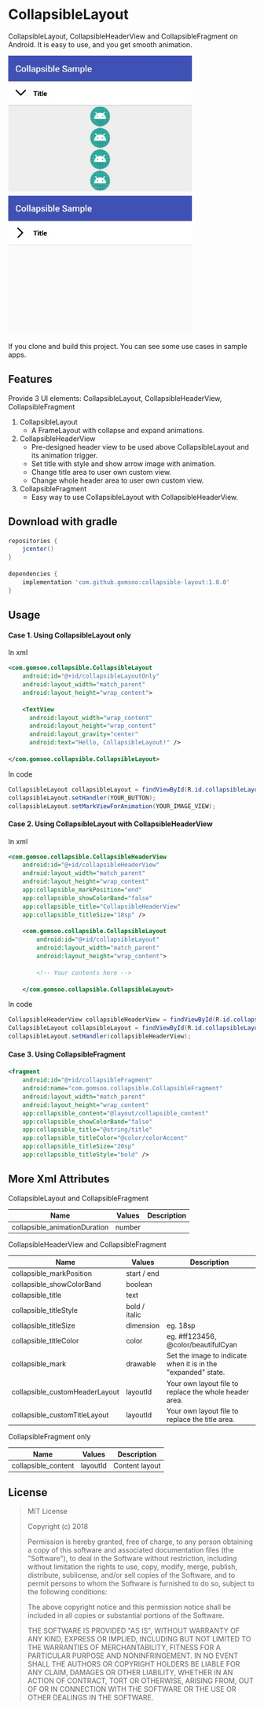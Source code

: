 # CollapsibleLayout
CollapsibleLayout, CollapsibleHeaderView and CollapsibleFragment on Android.
It is easy to use, and you get smooth animation.

![screenshot expand](./screenshots/screenshot_expand.png)  ![screenshot expand](./screenshots/screenshot_collapse.png)

If you clone and build this project. You can see some use cases in sample apps.

## Features
Provide 3 UI elements: CollapsibleLayout, CollapsibleHeaderView, CollapsibleFragment

1. CollapsibleLayout
    * A FrameLayout with collapse and expand animations.
1. CollapsibleHeaderView
    * Pre-designed header view to be used above CollapsibleLayout and its animation trigger.
    * Set title with style and show arrow image with animation.
    * Change title area to user own custom view.
    * Change whole header area to user own custom view.
1. CollapsibleFragment
    * Easy way to use CollapsibleLayout with CollapsibleHeaderView.

## Download with gradle
```gradle
repositories {
    jcenter()
}

dependencies {
    implementation 'com.github.gomsoo:collapsible-layout:1.0.0'
}
```

## Usage

#### Case 1. Using CollapsibleLayout only


In xml
```xml
<com.gomsoo.collapsible.CollapsibleLayout
    android:id="@+id/collapsibleLayoutOnly"
    android:layout_width="match_parent"
    android:layout_height="wrap_content">

    <TextView
      android:layout_width="wrap_content"
      android:layout_height="wrap_content"
      android:layout_gravity="center"
      android:text="Hello, CollapsibleLayout!" />

</com.gomsoo.collapsible.CollapsibleLayout>
```
In code
```java
CollapsibleLayout collapsibleLayout = findViewById(R.id.collapsibleLayoutOnly);
collapsibleLayout.setHandler(YOUR_BUTTON);
collapsibleLayout.setMarkViewForAnimation(YOUR_IMAGE_VIEW);
```


#### Case 2. Using CollapsibleLayout with CollapsibleHeaderView

In xml
```xml
<com.gomsoo.collapsible.CollapsibleHeaderView
    android:id="@+id/collapsibleHeaderView"
    android:layout_width="match_parent"
    android:layout_height="wrap_content"
    app:collapsible_markPosition="end"
    app:collapsible_showColorBand="false"
    app:collapsible_title="CollapsibleHeaderView"
    app:collapsible_titleSize="18sp" />

    <com.gomsoo.collapsible.CollapsibleLayout
        android:id="@+id/collapsibleLayout"
        android:layout_width="match_parent"
        android:layout_height="wrap_content">

        <!-- Your contents here -->

    </com.gomsoo.collapsible.CollapsibleLayout>
```
In code
```java
CollapsibleHeaderView collapsibleHeaderView = findViewById(R.id.collapsibleHeaderView);
CollapsibleLayout collapsibleLayout = findViewById(R.id.collapsibleLayout);
collapsibleLayout.setHandler(collapsibleHeaderView);
```


#### Case 3. Using CollapsibleFragment

```xml
<fragment
    android:id="@+id/collapsibleFragment"
    android:name="com.gomsoo.collapsible.CollapsibleFragment"
    android:layout_width="match_parent"
    android:layout_height="wrap_content"
    app:collapsible_content="@layout/collapsible_content"
    app:collapsible_showColorBand="false"
    app:collapsible_title="@string/title"
    app:collapsible_titleColor="@color/colorAccent"
    app:collapsible_titleSize="20sp"
    app:collapsible_titleStyle="bold" />
```


## More Xml Attributes
CollapsibleLayout and CollapsibleFragment

Name | Values | Description
-----|--------|-------------
collapsible_animationDuration | number |

CollapsibleHeaderView and CollapsibleFragment

Name | Values | Description
-----|--------|-------------
collapsible_markPosition | start / end |
collapsible_showColorBand | boolean |
collapsible_title | text |
collapsible_titleStyle | bold / italic |
collapsible_titleSize | dimension | eg. 18sp
collapsible_titleColor | color | eg. #ff123456, @color/beautifulCyan
collapsible_mark | drawable | Set the image to indicate when it is in the "expanded" state.
collapsible_customHeaderLayout | layoutId | Your own layout file to replace the whole header area.
collapsible_customTitleLayout | layoutId | Your own layout file to replace the title area.

CollapsibleFragment only

Name | Values | Description
-----|--------|-------------
collapsible_content | layoutId | Content layout




## License
>MIT License
>
>Copyright (c) 2018
>
>Permission is hereby granted, free of charge, to any person obtaining a copy
>of this software and associated documentation files (the "Software"), to deal
>in the Software without restriction, including without limitation the rights
>to use, copy, modify, merge, publish, distribute, sublicense, and/or sell
>copies of the Software, and to permit persons to whom the Software is
>furnished to do so, subject to the following conditions:
>
>The above copyright notice and this permission notice shall be included in all
>copies or substantial portions of the Software.
>
>THE SOFTWARE IS PROVIDED "AS IS", WITHOUT WARRANTY OF ANY KIND, EXPRESS OR
>IMPLIED, INCLUDING BUT NOT LIMITED TO THE WARRANTIES OF MERCHANTABILITY,
>FITNESS FOR A PARTICULAR PURPOSE AND NONINFRINGEMENT. IN NO EVENT SHALL THE
>AUTHORS OR COPYRIGHT HOLDERS BE LIABLE FOR ANY CLAIM, DAMAGES OR OTHER
>LIABILITY, WHETHER IN AN ACTION OF CONTRACT, TORT OR OTHERWISE, ARISING FROM,
>OUT OF OR IN CONNECTION WITH THE SOFTWARE OR THE USE OR OTHER DEALINGS IN THE
>SOFTWARE.
>
